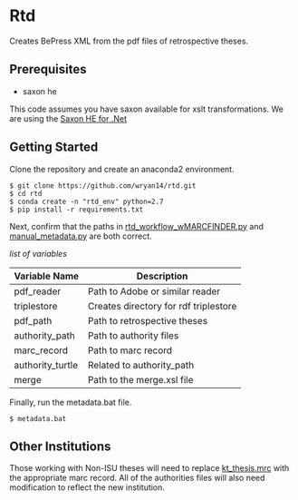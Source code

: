 Rtd
====

Creates BePress XML from the pdf files of retrospective theses.

Prerequisites
--------------


* saxon he


This code assumes you have saxon available for xslt transformations. We
are using the [Saxon HE for .Net](http://saxon.sourceforge.net/)

Getting Started
----------------

Clone the repository and create an anaconda2 environment.

``` {.sourceCode .console}
$ git clone https://github.com/wryan14/rtd.git
$ cd rtd
$ conda create -n "rtd_env" python=2.7
$ pip install -r requirements.txt
```

Next, confirm that the paths in [rtd_workflow_wMARCFINDER.py](code_base/rtd_workflow_wMARCFINDER.py) and
[manual_metadata.py](manual_metadata.py) are both correct.

*list of variables*

| Variable Name    | Description                             |
|------------------|-----------------------------------------|
| pdf_reader       | Path to Adobe or similar reader         |
| triplestore      | Creates directory for rdf triplestore   |
| pdf_path         | Path to retrospective theses            |
| authority_path   | Path to authority files                 |
| marc_record      | Path to marc record                     |
| authority_turtle | Related to authority_path               |
| merge            | Path to the merge.xsl file              |


Finally, run the metadata.bat file.

``` {.sourceCode .console}
$ metadata.bat
```

Other Institutions
-------------------

Those working with Non-ISU theses will need to replace [kt_thesis.mrc](MachineReadable/kt_thesis.mrc) with the appropriate marc record. All
of the authorities files will also need modification to reflect the new
institution.
